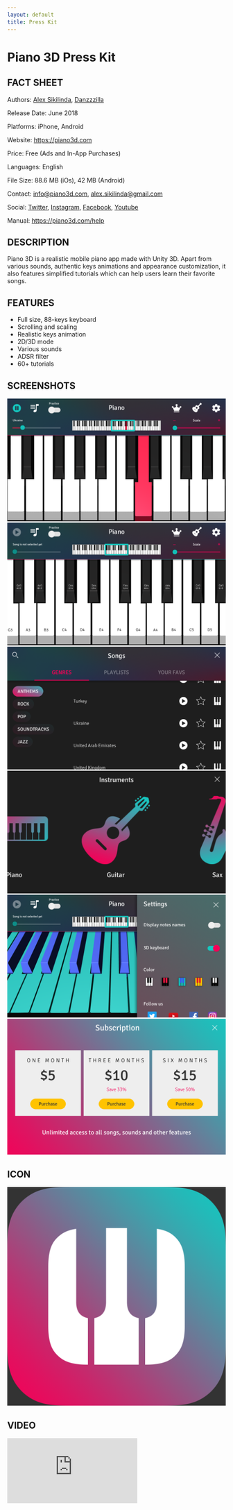 ```yaml
---
layout: default
title: Press Kit
---
```


<div class="container">
	<div class="row justify-content-center mb-4">
		<h1>Piano 3D Press Kit</h1> 
	</div>
</div>

<article class="container col-10 col-md-6 privacy-policy p-4">
	<h1 class="mb-3">FACT SHEET</h1>
	<p>
		<span class="contrastGreen">Authors:</span> <a href="https://sikilinda.com">Alex Sikilinda</a>, <a href="https://twitter.com/DVNZZZILLV">Danzzzilla</a>
	</p>
	<p>
		<span class="contrastGreen">Release Date:</span> June 2018
	</p>
	<p>
		<span class="contrastGreen">Platforms:</span> iPhone, Android
	</p>
	<p>
		<span class="contrastGreen">Website:</span> <a href="https://piano3d.com">https://piano3d.com</a>
	</p>
	<p>
		<span class="contrastGreen">Price:</span> Free (Ads and In-App Purchases)
	</p>
	<p>
		<span class="contrastGreen">Languages:</span> English
	</p>
	<p>
		<span class="contrastGreen">File Size:</span> 88.6 MB (iOs), 42 MB (Android)
	</p>
	<p>
		<span class="contrastGreen">Contact:</span> <a href="mailto:info@piano3d.com">info@piano3d.com</a>, <a href="mailto:alex.sikilinda@gmail.com">alex.sikilinda@gmail.com</a>
	</p>
	<p>
		<span class="contrastGreen">Social:</span> <a href="https://twitter.com/piano3d" target="_blank">Twitter</a>, <a href="https://www.instagram.com/piano3dapp/" target="_blank">Instagram</a>, <a href="https://www.facebook.com/piano3d" target="_blank">Facebook</a>, <a href="https://www.youtube.com/channel/UC9MOkgEEoZUGpnM8B3MsYeA" target="_blank">Youtube</a>
	</p>
	<p class="mb-0">
		<span class="contrastGreen">Manual:</span> <a href="/help">https://piano3d.com/help</a>
	</p>
</article>

<article class="container col-10 col-md-6 privacy-policy p-4 mt-5">
	<h1 class="mb-3">DESCRIPTION</h1>
	<p class="mb-0">
		Piano 3D is a realistic mobile piano app made with Unity 3D. Apart from various sounds, authentic keys animations and appearance
		customization, it also features simplified tutorials which can help users learn their favorite songs.
	</p>
</article>

<article class="container col-10 col-md-6 privacy-policy p-4 mt-5">
	<h1 class="mb-3">FEATURES</h1>
	<div class="row">
		<ul class="mb-0">
  			<li><span>Full size, 88-keys keyboard</span></li>
  			<li><span>Scrolling and scaling</span></li>
  			<li><span>Realistic keys animation</span></li>
  			<li><span>2D/3D mode</span></li>
  			<li><span>Various sounds</span></li>
  			<li><span>ADSR filter</span></li>
  			<li><span>60+ tutorials</span></li>
		</ul>
	</div>
</article>

<article class="container col-10 col-md-6 privacy-policy p-4 mt-5">
	<h1 class="mb-3">SCREENSHOTS</h1>
	<div class="row justify-content-center mb-3">
		<div class="col-12 col-md-6 mb-3">
			<img class="img-fluid" src="/public/images/pressKit/main-screen-with-key-pressed.JPG" alt="piano 3d with key pressed" />
		</div>
		<div class="col-12 col-md-6">
			<img class="img-fluid" src="/public/images/pressKit/main-screen.JPG" alt="piano 3d kyes labeled" />
		</div>
	</div>
	<div class="row justify-content-center mb-3">
		<div class="col-12 col-md-6 mb-3">
			<img class="img-fluid" src="/public/images/pressKit/tutorials.JPG" alt="piano 3d tutorials" />
		</div>
		<div class="col-12 col-md-6">
			<img class="img-fluid" src="/public/images/pressKit/sounds.JPG" alt="piano 3d sounds" />
		</div>
	</div>
	<div class="row justify-content-center mb-3">
		<div class="col-12 col-md-6 mb-3">
			<img class="img-fluid" src="/public/images/pressKit/settings.JPG" alt="piano 3d settings" />
		</div>
		<div class="col-12 col-md-6">
			<img class="img-fluid" src="/public/images/pressKit/subscription.png" alt="piano 3d subscription" />
		</div>
	</div>	
</article>

<article class="container col-10 col-md-6 privacy-policy p-4 mt-5" id="settingsMenu">
	<h1 class="mb-3">ICON</h1>
	<div class="row justify-content-center mb-3">
		<div class="col-7 col-md-5">
			<img class="img-fluid" src="/public/images/pressKit/icon-1024.png" alt="piano 3d settings screen help" />
		</div>
	</div>
</article>

<article class="container col-10 col-md-6 privacy-policy p-4 mt-5" id="settingsMenu">
	<h1 class="mb-3">VIDEO</h1>
	<div class="row justify-content-center mb-3">
		<div class="col-10">
			<div class="videowrapper">
				<iframe src="https://www.youtube.com/embed/OcInpJZ5tL4?rel=0&amp;showinfo=0" frameborder="0" allow="autoplay; encrypted-media" allowfullscreen></iframe>
			</div>
		</div>
	</div>
</article>
